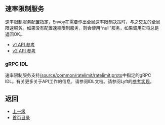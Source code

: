 ## 速率限制服务

速率限制服务配置指定，Envoy在需要作出全局速率限制决策时，与之交互的全局限速服务。如果没有配置速率限制服务，则会使用“null”服务，如果调用它将总是返回OK。

- [v1 API 参考](../v1APIreference/Ratelimitservice.md)
- [v2 API 参考](../v2APIreference/Bootstrap.md)

### gRPC IDL
速率限制服务支持[/source/common/ratelimit/ratelimit.proto](https://github.com/envoyproxy/envoy/blob/master//source/common/ratelimit/ratelimit.proto)中指定的gRPC IDL。有关更多关于API工作的信息，请参阅IDL文档。请参阅Lyft的[参考实现](https://github.com/lyft/ratelimit)。

## 返回
- [上一级](../Configurationreference.md)
- [首页目录](../README.md)

